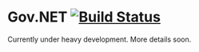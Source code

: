 # Gov.NET [![Build Status](https://travis-ci.org/phil-harmoniq/Gov.NET.svg?branch=master)](https://travis-ci.org/phil-harmoniq/Gov.NET)

Currently under heavy development. More details soon.